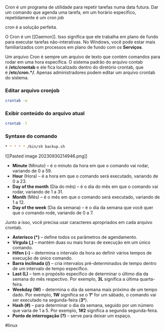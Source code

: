 Cron é um programa de utilidade para repetir tarefas numa data futura. Dar um comando que agenda uma tarefa, em um horário específico, repetidamente é um cron job

cron é a solução perfeita.

O Cron é um [[Daemon]]. Isso significa que ele trabalha em plano de fundo para executar tarefas não-interativas. No Windows, você pode estar mais familiarizados com processos em plano de fundo com os **Serviços**.

Um arquivo Cron é sempre um arquivo de texto que contém comandos para rodar em uma hora específica. O sistema padrão do arquivo contab é **/etc/crontab** e ele fica localizado dentro do diretório crontab, que é **/etc/cron.*/**. Apenas administradores podem editar um arquivo crontab do sistema.

### Editar arquivo cronjob
```bash
crontab -e
```

### Exibir conteúdo do arquivo atual
```bash
crontab -l
```

### Syntaxe do comando
```bash
* * * * * /bin/sh backup.sh
```

![[Pasted image 20230930214946.png]]

- **Minute** (Minuto) – é o minuto da hora em que o comando vai rodar, variando de 0 a 59.
- **Hour** (Hora) – é a hora em que o comando será executado, variando de 0 a 23.
- **Day of the month** (Dia do mês) – é o dia do mês em que o comando vai rodar, variando de 1 a 31.
- **Month** (Mês) – é o mês em que o comando será executado, variando de 1 a 12.
- **Day of the week** (Dia da semana) – é o dia da semana que você quer que o comando rode, variando de 0 a 7.

Junto a isso, você precisa usar caracteres apropriados em cada arquivo crontab.

- **Asterisco (*)** – define todos os parâmetros de agendamento.
- **Vírgula (,)** – mantém duas ou mais horas de execução em um único comando.
- **Hífen (-)** – determina o intervalo da hora ao definir vários tempos de execução de único comando.
- **Barra inclinada (/)** – cria intervalos pré-determinados de tempo dentro de um intervalo de tempo específico.
- **Last (L)** – tem o propósito específico de determinar o último dia da semana do mês respectivo. Por exemplo, **3L** significa a última quarta-feira.
- **Weekday (W)** – determina o dia da semana mais próximo de um tempo dado. Por exemplo, **1W** significa se o **1°** for um sábado, o comando vai ser executado na segunda-feira (**3°**).
- **Hash (#)** – para determinar o dia da semana, seguido por um número que varia de 1 a 5. Por exemplo, **1#2** significa a segunda segunda-feira.
- **Ponto de interrogação (?)** – serve para deixar um espaço.

#linux 